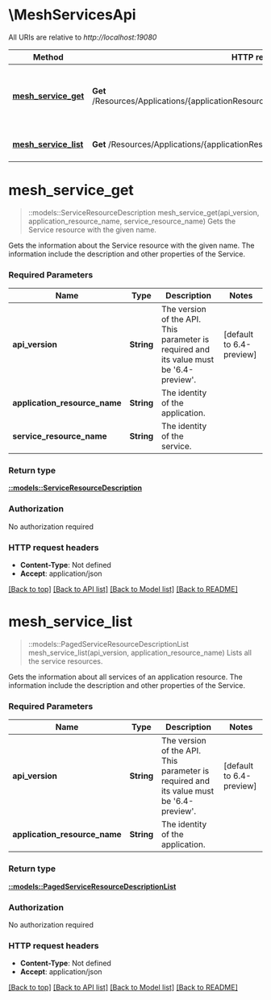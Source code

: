 # \MeshServicesApi

All URIs are relative to *http://localhost:19080*

Method | HTTP request | Description
------------- | ------------- | -------------
[**mesh_service_get**](MeshServicesApi.md#mesh_service_get) | **Get** /Resources/Applications/{applicationResourceName}/Services/{serviceResourceName} | Gets the Service resource with the given name.
[**mesh_service_list**](MeshServicesApi.md#mesh_service_list) | **Get** /Resources/Applications/{applicationResourceName}/Services | Lists all the service resources.


# **mesh_service_get**
> ::models::ServiceResourceDescription mesh_service_get(api_version, application_resource_name, service_resource_name)
Gets the Service resource with the given name.

Gets the information about the Service resource with the given name. The information include the description and other properties of the Service.

### Required Parameters

Name | Type | Description  | Notes
------------- | ------------- | ------------- | -------------
  **api_version** | **String**| The version of the API. This parameter is required and its value must be &#39;6.4-preview&#39;. | [default to 6.4-preview]
  **application_resource_name** | **String**| The identity of the application. | 
  **service_resource_name** | **String**| The identity of the service. | 

### Return type

[**::models::ServiceResourceDescription**](ServiceResourceDescription.md)

### Authorization

No authorization required

### HTTP request headers

 - **Content-Type**: Not defined
 - **Accept**: application/json

[[Back to top]](#) [[Back to API list]](../README.md#documentation-for-api-endpoints) [[Back to Model list]](../README.md#documentation-for-models) [[Back to README]](../README.md)

# **mesh_service_list**
> ::models::PagedServiceResourceDescriptionList mesh_service_list(api_version, application_resource_name)
Lists all the service resources.

Gets the information about all services of an application resource. The information include the description and other properties of the Service.

### Required Parameters

Name | Type | Description  | Notes
------------- | ------------- | ------------- | -------------
  **api_version** | **String**| The version of the API. This parameter is required and its value must be &#39;6.4-preview&#39;. | [default to 6.4-preview]
  **application_resource_name** | **String**| The identity of the application. | 

### Return type

[**::models::PagedServiceResourceDescriptionList**](PagedServiceResourceDescriptionList.md)

### Authorization

No authorization required

### HTTP request headers

 - **Content-Type**: Not defined
 - **Accept**: application/json

[[Back to top]](#) [[Back to API list]](../README.md#documentation-for-api-endpoints) [[Back to Model list]](../README.md#documentation-for-models) [[Back to README]](../README.md)

